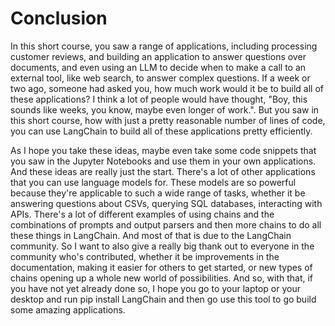 # Conclusion
In this short course, you saw a range of applications, 
including processing customer reviews, and building an 
application to answer questions over documents, 
and even using an LLM to decide when to make 
a call to an external tool, like web search, 
to answer complex questions. 
If a week or two ago, someone had asked you, 
how much work would it be to build all of these applications? 
I think a lot of people would have thought, "Boy, 
this sounds like weeks, you know, maybe even longer of work.". 
But you saw in this short course, how with just a pretty 
reasonable number of lines of code, you can use LangChain 
to build all of these applications pretty efficiently. 
 
As I hope you take these ideas, maybe even take some 
code snippets that you saw in the Jupyter 
Notebooks and use them in your own applications. 
And these ideas are really just the start. There's 
a lot of other applications that you can 
use language models for. These models are so 
powerful because they're applicable to such a wide 
range of tasks, whether it be answering questions about CSVs, querying SQL 
databases, interacting with APIs. 
There's a lot of different examples of using chains 
and the combinations of prompts and output parsers 
and then more chains to do all these 
things in LangChain. And most of that is due 
to the LangChain community. So I want to also give 
a really big thank out to everyone in the community 
who's contributed, whether it be improvements in the documentation, making 
it easier for others to get started, or new 
types of chains opening up a whole new world of possibilities. 
And so, with that, if you have not yet already done so, 
I hope you go to your laptop or your desktop and run 
pip install LangChain and then go use this tool to go build 
some amazing applications. 
